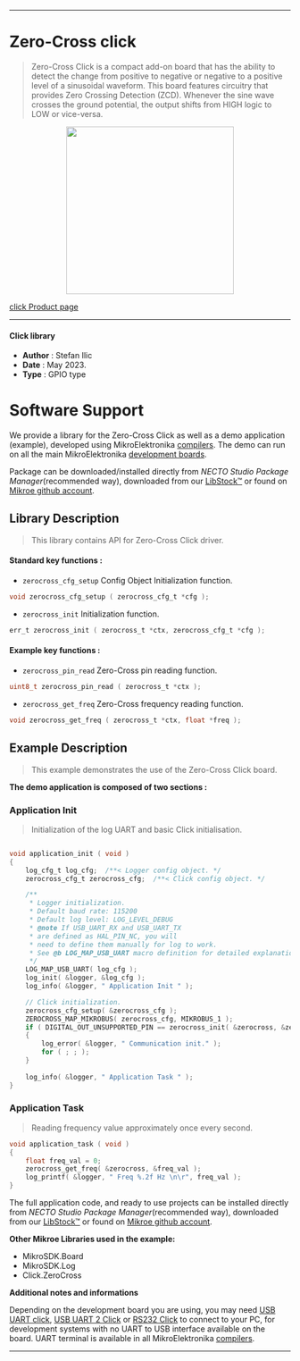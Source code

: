 
---
# Zero-Cross click

> Zero-Cross Click is a compact add-on board that has the ability to detect the change from positive to negative or negative to a positive level of a sinusoidal waveform. This board features circuitry that provides Zero Crossing Detection (ZCD). Whenever the sine wave crosses the ground potential, the output shifts from HIGH logic to LOW or vice-versa. 

<p align="center">
  <img src="https://download.mikroe.com/images/click_for_ide/zerocross_click.png" height=300px>
</p>

[click Product page](https://www.mikroe.com/zero-cross-click)

---


#### Click library

- **Author**        : Stefan Ilic
- **Date**          : May 2023.
- **Type**          : GPIO type


# Software Support

We provide a library for the Zero-Cross Click
as well as a demo application (example), developed using MikroElektronika
[compilers](https://www.mikroe.com/necto-studio).
The demo can run on all the main MikroElektronika [development boards](https://www.mikroe.com/development-boards).

Package can be downloaded/installed directly from *NECTO Studio Package Manager*(recommended way), downloaded from our [LibStock&trade;](https://libstock.mikroe.com) or found on [Mikroe github account](https://github.com/MikroElektronika/mikrosdk_click_v2/tree/master/clicks).

## Library Description

> This library contains API for Zero-Cross Click driver.

#### Standard key functions :

- `zerocross_cfg_setup` Config Object Initialization function.
```c
void zerocross_cfg_setup ( zerocross_cfg_t *cfg );
```

- `zerocross_init` Initialization function.
```c
err_t zerocross_init ( zerocross_t *ctx, zerocross_cfg_t *cfg );
```

#### Example key functions :

- `zerocross_pin_read` Zero-Cross pin reading function.
```c
uint8_t zerocross_pin_read ( zerocross_t *ctx );
```

- `zerocross_get_freq` Zero-Cross frequency reading function.
```c
void zerocross_get_freq ( zerocross_t *ctx, float *freq );
```

## Example Description

> This example demonstrates the use of the Zero-Cross Click board.

**The demo application is composed of two sections :**

### Application Init

> Initialization of the log UART and basic Click initialisation.

```c

void application_init ( void ) 
{
    log_cfg_t log_cfg;  /**< Logger config object. */
    zerocross_cfg_t zerocross_cfg;  /**< Click config object. */

    /** 
     * Logger initialization.
     * Default baud rate: 115200
     * Default log level: LOG_LEVEL_DEBUG
     * @note If USB_UART_RX and USB_UART_TX 
     * are defined as HAL_PIN_NC, you will 
     * need to define them manually for log to work. 
     * See @b LOG_MAP_USB_UART macro definition for detailed explanation.
     */
    LOG_MAP_USB_UART( log_cfg );
    log_init( &logger, &log_cfg );
    log_info( &logger, " Application Init " );

    // Click initialization.
    zerocross_cfg_setup( &zerocross_cfg );
    ZEROCROSS_MAP_MIKROBUS( zerocross_cfg, MIKROBUS_1 );
    if ( DIGITAL_OUT_UNSUPPORTED_PIN == zerocross_init( &zerocross, &zerocross_cfg ) ) 
    {
        log_error( &logger, " Communication init." );
        for ( ; ; );
    }
    
    log_info( &logger, " Application Task " );
}

```

### Application Task

> Reading frequency value approximately once every second.

```c
void application_task ( void ) 
{
    float freq_val = 0;
    zerocross_get_freq( &zerocross, &freq_val );
    log_printf( &logger, " Freq %.2f Hz \n\r", freq_val );
}
```


The full application code, and ready to use projects can be installed directly from *NECTO Studio Package Manager*(recommended way), downloaded from our [LibStock&trade;](https://libstock.mikroe.com) or found on [Mikroe github account](https://github.com/MikroElektronika/mikrosdk_click_v2/tree/master/clicks).

**Other Mikroe Libraries used in the example:**

- MikroSDK.Board
- MikroSDK.Log
- Click.ZeroCross

**Additional notes and informations**

Depending on the development board you are using, you may need
[USB UART click](https://www.mikroe.com/usb-uart-click),
[USB UART 2 Click](https://www.mikroe.com/usb-uart-2-click) or
[RS232 Click](https://www.mikroe.com/rs232-click) to connect to your PC, for
development systems with no UART to USB interface available on the board. UART
terminal is available in all MikroElektronika
[compilers](https://shop.mikroe.com/compilers).

---

